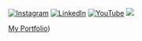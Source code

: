 [![Instagram](https://img.shields.io/badge/Instagram-%23E4405F.svg?style=plastic&logo=Instagram&logoColor=white)](https://instagram.com/hasan.tarhan)
[![LinkedIn](https://img.shields.io/badge/LinkedIn-%230077B5.svg?style=plastic&logo=linkedin&logoColor=white)](https://www.linkedin.com/in/hasan-tarhan/)
[![YouTube](https://img.shields.io/badge/YouTube-%23FF0000.svg?style=plastic&logo=YouTube&logoColor=white)](https://www.youtube.com/channel/UCfMD_mioZ2WgP4hbxRnG6gA)
![](https://visitcount.itsvg.in/api?id=hasantarhan&icon=0&color=0)

[My Portfolio](https://www.hasantarhan.com/))

